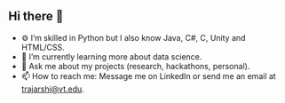 ## Hi there 👋
- :gear: I’m skilled in Python but I also know Java, C#, C, Unity and HTML/CSS.
- 🌱 I’m currently learning more about data science.
- 💬 Ask me about my projects (research, hackathons, personal).
- 📫 How to reach me: Message me on LinkedIn or send me an email at trajarshi@vt.edu.
